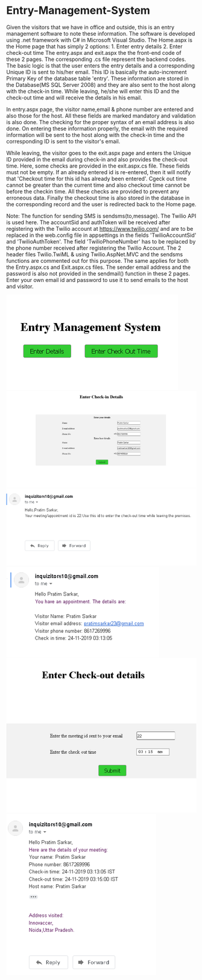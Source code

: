 # Entry-Management-System
Given the visitors that we have in office and outside, this is an entry management software to note these information.
The software is developed using .net framework with C# in Microsoft Visual Studio.
The Home.aspx is the Home page that has simply 2 options: 1. Enter entry details 2. Enter check-out time
The entry.aspx and exit.aspx the the front-end code of these 2 pages. The corresponding .cs file represent the backend codes.
The basic logic is that the user enters the entry details and a corresponding Unique ID is sent to his/her email. This ID is basically the auto-increment Primary Key of the database table 'entry'. These information are stored in the Database(MS SQL Server 2008) and they are also sent to the host along with the check-in time.  While leaving, he/she will enter this ID and the check-out time and will receive the details in his email. 

In entry.aspx page, the visitor name,email & phone number are entered and also those for the host. All these fields are marked mandatory and validation is also done. The checking for the proper syntax of an email address is also done. On entering these information properly, the email with the required information will be sent to the host along with the check-in time and the corresponding ID is sent to the visitor's email.

While leaving, the visitor goes to the exit.aspx page and enters the Unique ID provided in the email during check-in and also provides the check-out time. Here, some checks are provided in the exit.aspx.cs file. These fields must not be empty. If an already entered id is re-entered, then it will notify that 'Checkout time for this id has already been entered'. Cgeck out time cannot be greater than the current time and also checkout time cannot be before the checkin time. All these checks are provided to prevent any erroneous data. Finally the checkout time is also stored in the database in the corresponding record and the user is redirected back to the Home page.

Note: The function for sending SMS is sendsms(to,message). The Twilio API is used here. The accountSid and authToken will be received after registering with the Twilio account at https://www.twilio.com/ and are to be replaced in the web.config file in appsettings in the fields 'TwilioAccountSid' and 'TwilioAuthToken'. The field 'TwilioPhoneNumber' has to be replaced by the phone number received after registering the Twilio Account. The 2 header files Twilio.TwiML & using Twilio.AspNet.MVC and the sendsms functions are commented out for this purpose. The same applies for both the Entry.aspx.cs and Exit.aspx.cs files.
The sender email address and the password is also not provided in the sendmail() function in these 2 pages. Enter your own email id and password to use it to send emails to the host and visitor.

<img src="Firefox_Screenshot_2019-11-23T21-41-57.536Z.png">
<img src='Firefox_Screenshot_2019-11-23T21-43-00.154Z.png'>
<img src='Firefox_Screenshot_2019-11-23T21-44-22.315Z.png'>
<img src='Firefox_Screenshot_2019-11-23T21-45-37.416Z.png'>
<img src='Firefox_Screenshot_2019-11-23T21-47-38.156Z.png'>
<img src='Firefox_Screenshot_2019-11-23T21-50-29.874Z.png'>
